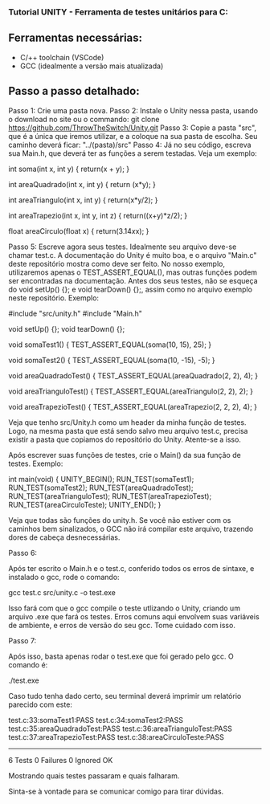### Tutorial UNITY - Ferramenta de testes unitários para C:

## Ferramentas necessárias:

- C/++ toolchain (VSCode)
- GCC (idealmente a versão mais atualizada)

## Passo a passo detalhado:

Passo 1: Crie uma pasta nova.
Passo 2: Instale o Unity nessa pasta, usando o download no site ou o commando: git clone https://github.com/ThrowTheSwitch/Unity.git
Passo 3: Copie a pasta "src", que é a única que iremos utilizar, e a coloque na sua pasta de escolha. Seu caminho deverá ficar: "../(pasta)/src"
Passo 4: Já no seu código, escreva sua Main.h, que deverá ter as funções a serem testadas. Veja um exemplo:

int soma(int x, int y) { 
    return(x + y);
}

int areaQuadrado(int x, int y) 
{
    return (x*y);
}

int areaTriangulo(int x, int y) 
{
    return(x*y/2);
}

int areaTrapezio(int x, int y, int z)
{
    return((x+y)*z/2);
}

float areaCirculo(float x)
{
    return(3.14*x*x);
}

Passo 5: Escreve agora seus testes. Idealmente seu arquivo deve-se chamar test.c. A documentação do Unity é muito boa, e o arquivo "Main.c" deste repositório mostra como deve ser feito. No nosso exemplo, utilizaremos apenas o TEST_ASSERT_EQUAL(), mas outras funções podem ser encontradas na documentação. Antes dos seus testes, não se esqueça do void setUp() {}; e void tearDown() {};, assim como no arquivo exemplo neste repositório. Exemplo:

#include "src/unity.h"
#include "Main.h"

void setUp() {};
void tearDown() {};

void somaTest1() {
    TEST_ASSERT_EQUAL(soma(10, 15), 25);
}

void somaTest2() {
    TEST_ASSERT_EQUAL(soma(10, -15), -5);
}

void areaQuadradoTest() {
    TEST_ASSERT_EQUAL(areaQuadrado(2, 2), 4);
}

void areaTrianguloTest() {
    TEST_ASSERT_EQUAL(areaTriangulo(2, 2), 2);
}

void areaTrapezioTest() {
    TEST_ASSERT_EQUAL(areaTrapezio(2, 2, 2), 4);
}

Veja que tenho src/Unity.h como um header da minha função de testes. Logo, na mesma pasta que está sendo salvo meu arquivo test.c, precisa existir a pasta que copiamos do repositório do Unity. Atente-se a isso.

Após escrever suas funções de testes, crie o Main() da sua função de testes. Exemplo:

int main(void) {
   UNITY_BEGIN();
   RUN_TEST(somaTest1);
   RUN_TEST(somaTest2);
   RUN_TEST(areaQuadradoTest);
   RUN_TEST(areaTrianguloTest);
   RUN_TEST(areaTrapezioTest);
   RUN_TEST(areaCirculoTeste);
   UNITY_END();
}

Veja que todas são funções do unity.h. Se você não estiver com os caminhos bem sinalizados, o GCC não irá compilar este arquivo, trazendo dores de cabeça desnecessárias.

Passo 6:

Após ter escrito o Main.h e o test.c, conferido todos os erros de sintaxe, e instalado o gcc, rode o comando:

gcc test.c src/unity.c -o test.exe

Isso fará com que o gcc compile o teste utlizando o Unity, criando um arquivo .exe que fará os testes. Erros comuns aqui envolvem suas variáveis de ambiente, e erros de versão do seu gcc. Tome cuidado com isso.

Passo 7:

Após isso, basta apenas rodar o test.exe que foi gerado pelo gcc. O comando é:

./test.exe

Caso tudo tenha dado certo, seu terminal deverá imprimir um relatório parecido com este:

test.c:33:somaTest1:PASS
test.c:34:somaTest2:PASS
test.c:35:areaQuadradoTest:PASS
test.c:36:areaTrianguloTest:PASS
test.c:37:areaTrapezioTest:PASS
test.c:38:areaCirculoTeste:PASS

-----------------------
6 Tests 0 Failures 0 Ignored
OK

Mostrando quais testes passaram e quais falharam.

Sinta-se à vontade para se comunicar comigo para tirar dúvidas.
